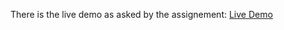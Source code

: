 There is the live demo as asked by the assignement:
[Live Demo](https://SofianeKherraf.github.io/SofianeKherraf.github.io/)
